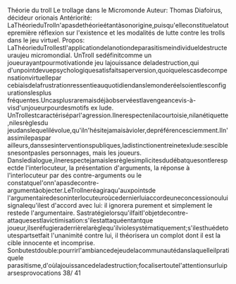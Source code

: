 Théorie du troll
Le trollage dans le Micromonde
Auteur: 
Thomas Diafoirus, décideur orionais 
Antériorité: 
LaThéorieduTrolln'apasdethéorieétantàsonorigine,puisqu'elleconstituelatoutepremière
réflexion sur l'existence et les modalités de lutte contre les trolls dans le jeu virtuel. 
Propos: 
LaThéorieduTrollestl'applicationdelanotiondeparasitismeindividueldestructeuraujeu
micromondial. 
UnTroll sedéfinitcomme un joueurayantpourmotivationde jeu lajouissance deladestruction,qui
d'unpointdevuepsychologiquesatisfaitsaperversion,quoiquelescasdecompensationvirtuellepar
cebiaisdelafrustrationressentieauquotidiendanslemonderéelsoientlesconfigurationslesplus
fréquentes.Uncasplusraremaisdéjàobservéestlavengeancevis-à-visd'unjoueurpourdesmotifs
ex lude. 
UnTrollestcaractériséparl'agression.Ilnerespectenilacourtoisie,nilanétiquette,nilesrèglesdu
jeudanslequelilévolue,qu'iln'hésitejamaisàvioler,depréférencesciemment.Iln'assimilepaspar
ailleurs,danssesinterventionspubliques,ladistinctionentreinetexlude:sesciblesnesontpasles
personnages, mais les joueurs. 
Dansledialogue,ilnerespectejamaislesrèglesimplicitesdudébatquesontlerespectde
l'interlocuteur, la présentation d'arguments, la réponse à l'interlocuteur par des contre-arguments ou le
constatquel'onn'apasdecontre-argumentàobjecter.LeTrollneréagiraqu'auxpointsde
l'argumentairedesoninterlocuteuroùcedernierluiaccordeuneconcessionouluisignalequ'ilest
d'accord avec lui: il ignorera purement et simplement le restede l'argumentaire. 
Sastratégielorsqu'ilfaitl'objetdecontre-attaquesestlavictimisation:s'ilestattaquéentantque
joueur,ilseréfugieraderrièrelarèglequ'ilviolesystématiquement;s'ilesthuédetoutespartsetfait
l'unanimité contre lui, il théorisera un complot dont il est la cible innocente et incomprise. 
Sonbutestdouble:pourrirl'ambiancedejeudelacommunautédanslaquelleilpratiquele
parasitisme,d'oùlajouissancedeladestruction;focalisertoutel'attentionsurluiparsesprovocations
38/ 41